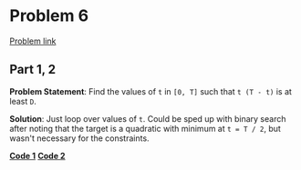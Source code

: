 # Problem 6

[Problem link](https://adventofcode.com/2023/day/6)

## Part 1, 2

**Problem Statement**: Find the values of `t` in `[0, T]` such that `t (T - t)` is at least `D`.

**Solution**: Just loop over values of `t`. Could be sped up with binary search after noting that the target is a quadratic with minimum at `t = T / 2`, but wasn't necessary for the constraints.

[**Code 1**](1.py) [**Code 2**](2.py)

